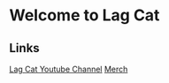 # Welcome to Lag Cat
## Links
[Lag Cat Youtube Channel](https://www.youtube.com/channel/UCxT7eq_heyFP68V5D8-TxzQ)
[Merch](https://my-store-caf080-2.creator-spring.com/)
